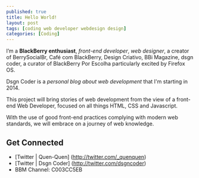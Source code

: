 ```yaml
---
published: true
title: Hello World!
layout: post
tags: [coding web developer webdesign design]
categories: [Coding]
---
```

I’m a **BlackBerry enthusiast**, *front-end developer*, *web designer*, a creator of BerrySocialBr, Café com BlackBerry, Design Criativo, BBi Magazine, dsgn coder, a curator of BlackBerry Por Escolha particularly excited by Firefox OS.

Dsgn Coder is a *personal blog about web development* that I'm starting in 2014.

This project will bring stories of web development from the view of a front-end Web Developer, focused on all things HTML, CSS and Javascript.

With the use of good front-end practices complying with modern web standards, we will embrace on a journey of web knowledge.

## Get Connected

*   [Twitter | Quen-Quen] (http://twitter.com/_quenquen)
*   [Twitter | Dsgn Coder] (http://twitter.com/dsgncoder)
*   BBM Channel: C003CC5EB
